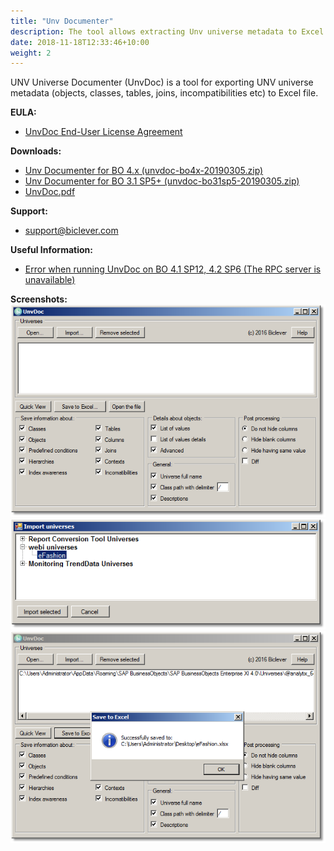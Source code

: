 ```yaml
---
title: "Unv Documenter"
description: The tool allows extracting Unv universe metadata to Excel spreadsheet. You can also use it to find differences between universes.
date: 2018-11-18T12:33:46+10:00
weight: 2
---
```


UNV Universe Documenter (UnvDoc) is a tool for exporting UNV universe metadata (objects, classes, tables, joins, incompatibilities etc) to Excel file.

**EULA:**
- [UnvDoc End-User License Agreement](http://biclever.com/software/universe-documenter/unvdoc-end-user-license-agreement/)

**Downloads:**
- [Unv Documenter for BO 4.x (unvdoc-bo4x-20190305.zip)](http://biclever.com/download/446/)
- [Unv Documenter for BO 3.1 SP5+ (unvdoc-bo31sp5-20190305.zip)](http://biclever.com/download/641/)
- [UnvDoc.pdf](https://drive.google.com/uc?export=download&id=0B-s3ybDd2BjZYURFMjB2Y2FCSjA)

**Support:**
- [support@biclever.com](mailto:support@biclever.com)

**Useful Information:**
- [Error when running UnvDoc on BO 4.1 SP12, 4.2 SP6 (The RPC server is unavailable)](http://biclever.com/blog/error-when-running-unvdoc-on-bo-4-1-sp12-4-2-sp6/)

**Screenshots:**
![unvdoc-1](/images/pages/unvdoc-1.png)
![unvdoc-2](/images/pages/unvdoc-2.png)
![unvdoc-3](/images/pages/unvdoc-3.png)

